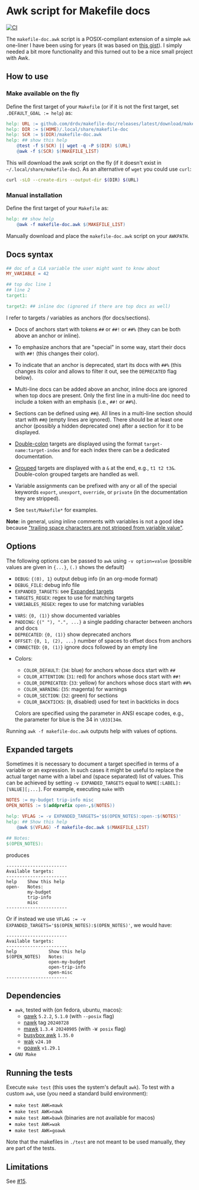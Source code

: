# Awk script for Makefile docs

[![CI](https://github.com/drdv/makefile-doc/actions/workflows/main.yml/badge.svg)](https://github.com/drdv/makefile-doc/actions/workflows/main.yml)

The `makefile-doc.awk` script is a POSIX-compliant extension of a simple `awk` one-liner
I have been using for years (it was based on [this
gist](https://gist.github.com/prwhite/8168133)). I simply needed a bit more
functionality and this turned out to be a nice small project with Awk.

## How to use

### Make available on the fly

Define the first target of your `Makefile` (or if it is not the first target, set
`.DEFAULT_GOAL := help`) as:

```Makefile
help: URL := github.com/drdv/makefile-doc/releases/latest/download/makefile-doc.awk
help: DIR := $(HOME)/.local/share/makefile-doc
help: SCR := $(DIR)/makefile-doc.awk
help: ## show this help
	@test -f $(SCR) || wget -q -P $(DIR) $(URL)
	@awk -f $(SCR) $(MAKEFILE_LIST)
```

This will download the awk script on the fly (if it doesn't exist in
`~/.local/share/makefile-doc`). As an alternative of `wget` you could use `curl`:

```bash
curl -sLO --create-dirs --output-dir $(DIR) $(URL)
```

### Manual installation

Define the first target of your `Makefile` as:

```Makefile
help: ## show help
	@awk -f makefile-doc.awk $(MAKEFILE_LIST)
```

Manually download and place the `makefile-doc.awk` script on your `AWKPATH`.

## Docs syntax

```Makefile
## doc of a CLA variable the user might want to know about
MY_VARIABLE = 42

## top doc line 1
## line 2
target1:

target2: ## inline doc (ignored if there are top docs as well)
```

I refer to targets / variables as anchors (for docs/sections).

+ Docs of anchors start with tokens `##` or `##!` or `##%` (they can be both above an
  anchor or inline).

+ To emphasize anchors that are "special" in some way, start their docs with `##!` (this
  changes their color).

+ To indicate that an anchor is deprecated, start its docs with `##%` (this changes its
  color and allows to filter it out, see the `DEPRECATED` flag below).

+ Multi-line docs can be added above an anchor, inline docs are ignored when top docs
  are present. Only the first line in a multi-line doc need to include a token with an
  emphasis (i.e., `##!` or `##%`).

+ Sections can be defined using `##@`. All lines in a multi-line section should start
  with `##@` (empty lines are ignored). There should be at least one anchor (possibly a
  hidden deprecated one) after a section for it to be displayed.

* [Double-colon](https://www.gnu.org/software/make/manual/html_node/Double_002dColon.html)
  targets are displayed using the format `target-name:target-index` and for each index
  there can be a dedicated documentation.

* [Grouped](https://www.gnu.org/software/make/manual/html_node/Multiple-Targets.html)
  targets are displayed with a `&` at the end, e.g., `t1 t2 t3&`. Double-colon grouped
  targets are handled as well.

+ Variable assignments can be prefixed with any or all of the special keywords `export`,
  `unexport`, `override`, or `private` (in the documentation they are stripped).

+ See `test/Makefile*` for examples.

**Note**: in general, using inline comments with variables is not a good idea because
["trailing space characters are not stripped from variable
value"](https://www.gnu.org/software/make/manual/html_node/Simple-Assignment.html).

## Options

The following options can be passed to `awk` using `-v option=value` (possible values
are given in `{...}`, `(.)` shows the default)

+ `DEBUG`: `{(0), 1}` output debug info (in an org-mode format)
+ `DEBUG_FILE`: debug info file
+ `EXPANDED_TARGETS`: see [Expanded targets](#expanded-targets)
+ `TARGETS_REGEX`: regex to use for matching targets
+ `VARIABLES_REGEX`: regex to use for matching variables
* `VARS`: `{0, (1)}` show documented variables
* `PADDING`: `{(" "), ".", ...}` a single padding character between anchors and docs
* `DEPRECATED`: `{0, (1)}` show deprecated anchors
* `OFFSET`: `{0, 1, (2), ...}` number of spaces to offset docs from anchors
* `CONNECTED`: `{0, (1)}` ignore docs followed by an empty line
+ Colors:
  + `COLOR_DEFAULT`: (`34`: blue) for anchors whose docs start with `##`
  + `COLOR_ATTENTION`: (`31`: red) for anchors whose docs start with `##!`
  + `COLOR_DEPRECATED`: (`33`: yellow) for anchors whose docs start with `##%`
  + `COLOR_WARNING`: (`35`: magenta) for warnings
  + `COLOR_SECTION`: (`32`: green) for sections
  + `COLOR_BACKTICKS`: (`0`, disabled) used for text in backticks in docs

  Colors are specified using the parameter in ANSI escape codes, e.g., the parameter for
  blue is the 34 in `\033[34m`.

Running `awk -f makefile-doc.awk` outputs help with values of options.

## Expanded targets

Sometimes it is necessary to document a target specified in terms of a variable or an
expression. In such cases it might be useful to replace the actual target name with a
label and (space separated) list of values. This can be achieved by setting `-v
EXPANDED_TARGETS` equal to `NAME[:LABEL]:[VALUE][;...]`. For example, executing `make` with
```Makefile
NOTES := my-budget trip-info misc
OPEN_NOTES := $(addprefix open-,$(NOTES))

help: VFLAG := -v EXPANDED_TARGETS='$$(OPEN_NOTES):open-:$(NOTES)'
help: ## Show this help
	@awk $(VFLAG) -f makefile-doc.awk $(MAKEFILE_LIST)

## Notes:
$(OPEN_NOTES):
```

produces

```
-----------------------
Available targets:
-----------------------
help    Show this help
open-   Notes:
        my-budget
        trip-info
        misc
-----------------------
```

Or if instead we use `VFLAG := -v EXPANDED_TARGETS='$$(OPEN_NOTES):$(OPEN_NOTES)'`, we would have:

```
-----------------------
Available targets:
-----------------------
help            Show this help
$(OPEN_NOTES)   Notes:
                open-my-budget
                open-trip-info
                open-misc
-----------------------
```

## Dependencies

+ `awk`, tested with (on fedora, ubuntu, macos):
  + [gawk](https://www.gnu.org/software/gawk) `5.2.2`, `5.1.0` (with `--posix` flag)
  + [nawk](https://github.com/onetrueawk/awk) tag `20240728`
  + [mawk](https://invisible-island.net/mawk) `1.3.4 20240905` (with  `-W posix` flag)
  + [busybox awk](https://www.busybox.net/) `1.35.0`
  + [wak](https://github.com/raygard/wak) `v24.10`
  + [goawk](https://github.com/benhoyt/goawk) `v1.29.1`
+ `GNU Make`

## Running the tests

Execute `make test` (this uses the system's default `awk`). To test with a custom
`awk`, use (you need a standard build environment):

+ `make test AWK=mawk`
+ `make test AWK=nawk`
+ `make test AWK=bawk` (binaries are not available for macos)
+ `make test AWK=wak`
+ `make test AWK=goawk`

Note that the makefiles in `./test` are not meant to be used manually, they are part of
the tests.

## Limitations

See [#15](/../../issues/15).
